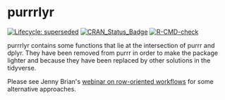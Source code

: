 # purrrlyr

<!-- badges: start -->
[![Lifecycle: superseded](https://img.shields.io/badge/lifecycle-superseded-blue.svg)](https://lifecycle.r-lib.org/articles/stages.html)
[![CRAN_Status_Badge](http://www.r-pkg.org/badges/version/purrrlyr)](https://cran.r-project.org/package=purrrlyr)
[![R-CMD-check](https://github.com/hadley/purrrlyr/actions/workflows/R-CMD-check.yaml/badge.svg)](https://github.com/hadley/purrrlyr/actions/workflows/R-CMD-check.yaml)
<!-- badges: end -->

purrrlyr contains some functions that lie at the intersection of purrr
and dplyr. They have been removed from purrr in order to make the
package lighter and because they have been replaced by other solutions
in the tidyverse.

Please see Jenny Brian's
[webinar on row-oriented workflows](https://github.com/jennybc/row-oriented-workflows#readme)
for some alternative approaches.
